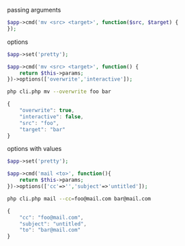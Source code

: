 
passing arguments

```php
$app->cmd('mv <src> <target>', function($src, $target) {
});
```

options

```php
$app->set('pretty');

$app->cmd('mv <src> <target>', function() {
	return $this->params;
})->options(['overwrite','interactive']);
```

```bash
php cli.php mv --overwrite foo bar
```

```javascript
{
	"overwrite": true,
	"interactive": false,
	"src": "foo",
	"target": "bar"
}
```

options with values

```php
$app->set('pretty');

$app->cmd('mail <to>', function(){
	return $this->params;
})->options(['cc'=>'','subject'=>'untitled']);
```

```bash
php cli.php mail --cc=foo@mail.com bar@mail.com
```

```javascript
{
	"cc": "foo@mail.com",
	"subject": "untitled",
	"to": "bar@mail.com"
}
```

